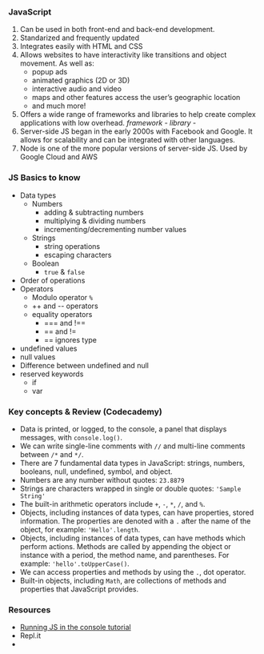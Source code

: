 ### JavaScript

1. Can be used in both front-end and back-end development.
2. Standarized and frequently updated
3. Integrates easily with HTML and CSS
4. Allows websites to have interactivity like transitions and object movement. As well as:
    - popup ads
    - animated graphics (2D or 3D)
    - interactive audio and video
    - maps and other features access the user’s geographic location
    - and much more!
5. Offers a wide range of frameworks and libraries to help create complex applications with low overhead.
   _framework_ -
   _library_ -
6. Server-side JS began in the early 2000s with Facebook and Google. It allows for scalability and can be integrated with other languages.
7. Node is one of the more popular versions of server-side JS. Used by Google Cloud and AWS

### JS Basics to know

-   Data types
    -   Numbers
        -   adding & subtracting numbers
        -   multiplying & dividing numbers
        -   incrementing/decrementing number values
    -   Strings
        -   string operations
        -   escaping characters
    -   Boolean
        -   `true` & `false`
-   Order of operations
-   Operators
    -   Modulo operator `%`
    -   ++ and -- operators
    -   equality operators
        -   === and !==
        -   == and !=
        -   == ignores type
-   undefined values
-   null values
-   Difference between undefined and null
-   reserved keywords
    -   if
    -   var

### Key concepts & Review (Codecademy)

-   Data is printed, or logged, to the console, a panel that displays messages, with `console.log()`.
-   We can write single-line comments with `//` and multi-line comments between `/*` and `*/`.
-   There are 7 fundamental data types in JavaScript: strings, numbers, booleans, null, undefined, symbol, and object.
-   Numbers are any number without quotes: `23.8879`
-   Strings are characters wrapped in single or double quotes: `'Sample String'`
-   The built-in arithmetic operators include `+`, `-`, `*`, `/`, and `%`.
-   Objects, including instances of data types, can have properties, stored information. The properties are denoted with a `.` after the name of the object, for example: `'Hello'.length`.
-   Objects, including instances of data types, can have methods which perform actions. Methods are called by appending the object or instance with a period, the method name, and parentheses. For example: `'hello'.toUpperCase()`.
-   We can access properties and methods by using the `.`, dot operator.
-   Built-in objects, including `Math`, are collections of methods and properties that JavaScript provides.

### Resources

-   [Running JS in the console tutorial](https://developers.google.com/web/tools/chrome-devtools/console/javascript)
-   Repl.it
-
